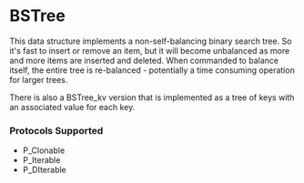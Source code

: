 # BSTree

This data structure implements a non-self-balancing binary search tree. So it's fast to insert or remove an item, but it will become unbalanced as more and more items are inserted and deleted. When commanded to balance itself, the entire tree is re-balanced - potentially a time consuming operation for larger trees.

There is also a BSTree_kv version that is implemented as a tree of keys with an associated value for each key.

### Protocols Supported

- P_Clonable
- P_Iterable
- P_DIterable
